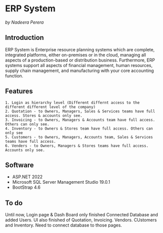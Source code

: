 ERP System
========================================
*by Nadeera Perera*

Introduction
------------

ERP System is Enterprise resource planning systems which are complete, integrated platforms, either on-premises or in the cloud, managing all aspects of a production-based or distribution business. Furthermore, ERP systems support all aspects of financial management, human resources, supply chain management, and manufacturing with your core accounting function.


Features
--------
	1. Login as hierarchy level (Different differnt access to the different different level of the company)
	2. Quotation - to Owners, Managers, Sales & Services teams have full access. Stores & accounts only see.
    3. Invoicing - to Owners, Managers & Accounts team have full access. Others can only see.
    4. Inventory - to Owners & Stores team have full access. Others can only see
    5. Customers - to Owners, Managers, Accounts team, Sales & Services teams have full access. 
    6. Venders - to Owners, Managers & Stores teams have full access. Accounts only see.
	
Software
--------
* ASP.NET 2022
* Microsoft SQL Server Management Studio 19.0.1
* BootStrap 4.6

To do
-----
Until now, Login page & Dash Board only finished Connected Database and added Users. UI also finished of Quotation, Invoicing. Vendors. CUstomers and Inventory. Need to connect database to those pages.
